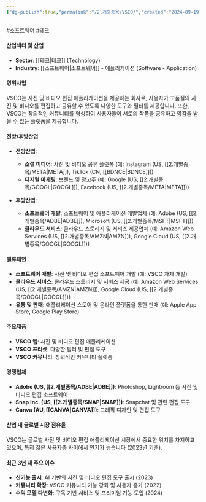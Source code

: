 ```yaml
---
{"dg-publish":true,"permalink":"/2.개별종목/VSCO/","created":"2024-09-19T12:02:25.571+09:00","updated":"2025-06-03T20:06:02.027+09:00"}
---
```


#소프트웨어 #테크 

#### 산업섹터 및 산업

- **Sector**: [[테크\|테크]] (Technology)
- **Industry**: [[소프트웨어\|소프트웨어]] - 애플리케이션 (Software - Application)

#### 영위사업

VSCO는 사진 및 비디오 편집 애플리케이션을 제공하는 회사로, 사용자가 고품질의 사진 및 비디오를 편집하고 공유할 수 있도록 다양한 도구와 필터를 제공합니다. 또한, VSCO는 창의적인 커뮤니티를 형성하여 사용자들이 서로의 작품을 공유하고 영감을 받을 수 있는 플랫폼을 제공합니다.

#### 전방/후방산업

- **전방산업**:
    - **소셜 미디어**: 사진 및 비디오 공유 플랫폼 (예: Instagram (US, [[2.개별종목/META\|META]]), TikTok (CN, [[BDNCE\|BDNCE]]))
    - **디지털 마케팅**: 브랜드 및 광고주 (예: Google (US, [[2.개별종목/GOOGL\|GOOGL]]), Facebook (US, [[2.개별종목/META\|META]]))
      
- **후방산업**:
    - **소프트웨어 개발**: 소프트웨어 및 애플리케이션 개발업체 (예: Adobe (US, [[2.개별종목/ADBE\|ADBE]]), Microsoft (US, [[2.개별종목/MSFT\|MSFT]]))
    - **클라우드 서비스**: 클라우드 스토리지 및 서비스 제공업체 (예: Amazon Web Services (US, [[2.개별종목/AMZN\|AMZN]]), Google Cloud (US, [[2.개별종목/GOOGL\|GOOGL]]))

#### 밸류체인

- **소프트웨어 개발**: 사진 및 비디오 편집 소프트웨어 개발 (예: VSCO 자체 개발)
- **클라우드 서비스**: 클라우드 스토리지 및 서비스 제공 (예: Amazon Web Services (US, [[2.개별종목/AMZN\|AMZN]]), Google Cloud (US, [[2.개별종목/GOOGL\|GOOGL]]))
- **유통 및 판매**: 애플리케이션 스토어 및 온라인 플랫폼을 통한 판매 (예: Apple App Store, Google Play Store)

#### 주요제품

- **VSCO 앱**: 사진 및 비디오 편집 애플리케이션
- **VSCO 프리셋**: 다양한 필터 및 편집 도구
- **VSCO 커뮤니티**: 창의적인 커뮤니티 플랫폼

#### 경쟁업체

- **Adobe (US, [[2.개별종목/ADBE\|ADBE]])**: Photoshop, Lightroom 등 사진 및 비디오 편집 소프트웨어
- **Snap Inc. (US, [[2.개별종목/SNAP\|SNAP]])**: Snapchat 및 관련 편집 도구
- **Canva (AU, [[CANVA\|CANVA]])**: 그래픽 디자인 및 편집 도구

#### 산업 내 글로벌 시장 점유율

VSCO는 글로벌 사진 및 비디오 편집 애플리케이션 시장에서 중요한 위치를 차지하고 있으며, 특히 젊은 사용자층 사이에서 인기가 높습니다 (2023년 기준).

#### 최근 3년 내 주요 이슈

- **신기능 출시**: AI 기반의 사진 및 비디오 편집 도구 출시 (2023)
- **커뮤니티 확장**: VSCO 커뮤니티 기능 강화 및 사용자 증가 (2022)
- **수익 모델 다변화**: 구독 기반 서비스 및 프리미엄 기능 도입 (2024)